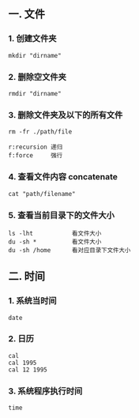 
## 一. 文件
### 1. 创建文件夹
```Shell
mkdir "dirname"
```
### 2. 删除空文件夹
```Shell
rmdir "dirname"
```

### 3. 删除文件夹及以下的所有文件
```Shell
rm -fr ./path/file

r:recursion 递归
f:force     强行
```

### 4. 查看文件内容 concatenate
```shell
cat "path/filename"
```

### 5. 查看当前目录下的文件大小 
```shell
ls -lht           看文件大小
du -sh *          看文件大小
du -sh /home      看对应目录下文件大小 
```

## 二. 时间
### 1. 系统当时间
```shell
date
```

### 2. 日历
```shell
cal 
cal 1995
cal 12 1995
```

### 3. 系统程序执行时间
```shell
time
```
